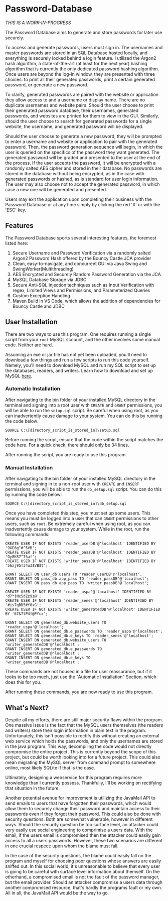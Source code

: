 # Password-Database
*THIS IS A WORK-IN-PROGRESS*

The Password Database aims to generate and store passwords for later use securely.

To access and generate passwords, users must sign in. The usernames and master passwords are stored in an SQL Database hosted locally, and everything is securely locked behind a login feature. I utilized the Argon2 hash algorithm, a state-of-the-art (at least for the next year) hashing algorithm that is currently the only dedicated password hashing algorithm. Once users are beyond the log-in window, they are presented with three choices: to print all their generated passwords, print a certain generated password, or generate a new password.

To clarify, generated passwords are paired with the website or application they allow access to and a username or display name. There are no duplicate usernames and website pairs. Should the user choose to print their generated password database, their usernames, generated passwords, and websites are printed for them to view in the GUI. Similarly, should the user choose to search for generated passwords for a single website, the username, and generated password will be displayed.

Should the user choose to generate a new password, they will be prompted to enter a username and website or application to pair with the generated password. Then, the password generation sequence will begin, in which the user is queried on the specifics of the password they want generated. The generated password will be graded and presented to the user at the end of the process. If the user accepts the password, it will be encrypted with a randomly salted AES cipher and stored in their database. No passwords are stored in the database without being encrypted, as in the case with generated passwords or hashed, as is standard for user login information. The user may also choose not to accept the generated password, in which case a new one will be generated and presented.

Users may exit the application upon completing their business with the Password Database or at any time simply by clicking the red 'X' or with the 'ESC' key.

## Features
The Password Database sports several interesting features, the foremost listed here:
1. Secure Username and Password Verification via a randomly salted Argon2 Password Hash offered by the Bouncy Castle JCA provider
2. Clean, easy-to-navigate, and concurrent GUI via Java Swing and SwingWorker(Multithreading)
3. AES Encrypted and Securely Random Password Generation via the JCA
4. MySQL Database Storage via JDBC
5. Secure Anti-SQL Injection techniques such as Input Verification with regex, Limited Views and Permissions, and Parameterized Queries
6. Custom Exception Handling
7. Maven Build in VS Code, which allows the addition of dependencies for Bouncy Castle and JDBC

## User Installation
There are two ways to use this program. One requires running a single script from your ```root``` MySQL sccount, and the other involves some manual code. Neither are hard.

Assuming an exe or jar file has not yet been uploaded, you'll need to download a few things and run a few scripts to run this code yourself. Namely, you'll need to download MySQL and run my SQL script to set up the databases, readers, and writers. Learn how to download and set up MySQL [here](https://www3.ntu.edu.sg/home/ehchua/programming/sql/MySQL_HowTo.html#intro).

### Automatic Installation
After navigating to the bin folder of your installed MySQL directory in the terminal and signing into a root user with ```CREATE``` and ```GRANT``` permissions, you will be able to run the ```setup.sql``` script. Be careful when using root, as you can inadvertently cause damage to your system. You can do this by running the code below:

```
SOURCE C:\[directory_script_is_stored_in]\setup.sql
```
Before running the script, ensure that the code within the script matches the code here. For a quick check, there should only be 34 lines.

After running the script, you are ready to use this program.

### Manual Installation
After navigating to the bin folder of your installed MySQL directory in the terminal and signing in to a non-root user with ```CREATE``` and ```INSERT``` permissions, you will be able to run the ```db_setup.sql``` script. You can do this by running the code below:

```
SOURCE C:\[directory_script_is_stored_in]\db_setup.sql
```

Once you have completed this step, you must set up some users. This means you must be logged into a user that can ```GRANT``` permissions to other users, such as ```root```. Be extremely careful when using root, as you can inadvertently cause damage to your system. While in the root, run the following commands:

```
CREATE USER IF NOT EXISTS 'reader_userDB'@'localhost' IDENTIFIED BY '9XE6g^#^5VB';
CREATE USER IF NOT EXISTS 'reader_passDB'@'localhost' IDENTIFIED BY 'Gy8KS7^7%a!';
CREATE USER IF NOT EXISTS 'writer_passDB'@'localhost' IDENTIFIED BY '56zj95!34u3$VB$t';

GRANT SELECT ON user_db.users TO 'reader_userDB'@'localhost';
GRANT SELECT ON pass_db.app_pass TO 'reader_passDB'@'localhost';
GRANT INSERT ON pass_db.app_pass TO 'writer_passDB'@'localhost';

CREATE USER IF NOT EXISTS 'reader_uspa'@'localhost' IDENTIFIED BY 'd7*jNc5dZz9z@';
CREATE USER IF NOT EXISTS 'reader_senes'@'localhost' IDENTIFIED BY '#js7qBD5#Y8xG';
CREATE USER IF NOT EXISTS 'writer_generatedDB'@'localhost' IDENTIFIED BY '67&7tP4f@PYcx';

GRANT SELECT ON generated_db.website_users TO 'reader_uspa'@'localhost';
GRANT SELECT ON generated_db.e_passwords TO 'reader_uspa'@'localhost';
GRANT SELECT ON generated_db.e_keys TO 'reader_senes'@'localhost';
GRANT INSERT ON generated_db.website_users TO 'writer_generatedDB'@'localhost';
GRANT INSERT ON generated_db.e_passwords TO 'writer_generatedDB'@'localhost';
GRANT INSERT ON generated_db.e_keys TO 'writer_generatedDB'@'localhost';
```
These commands are not housed in a file for user reassurance, but if it looks to be too much, just use the "Automatic Installation" Section, which does this for you.

After running these commands, you are now ready to use this program.

## What's Next?
Despite all my efforts, there are still major security flaws within the program. One massive issue is the fact that the MySQL users themselves (the readers and writers) store their login information in plain text in the program. Unfortunately, this isn't possible to rectify this without creating an external web service which holds the passwords, and only the usernames are stored in the java program. This way, decompiling the code would not directly compromise the entire project. This is currently beyond the scope of this project, but could be worth looking into for a future project. This could also mean migrating the MySQL server from command prompt to somewhere online, most likely SQLite if that is the case.

Ultimately, designing a webservice for this program requires more knowledge than I currently possess. Thankfully, I'll be working on rectifying that situation in the future.

Another potential avenue for improvement is utilizing the JavaMail API to send emails to users that have forgotten their passwords, which would allow them to securely change their password and maintain access to their passwords even if they forgot their password. This could also be done with security questions. Both are somewhat vulnerable, however in different ways. Should the security question be too surface level, an attacker could very easily use social engineering to comprimise a users data. With the email, if the users email is compromised then the attacker could easily gain access to all a users passwords. However, these two scenarios are different in one crucial respect: upon whom the blame must fall.

In the case of the security questions, the blame could easily fall on the program and myself for choosing poor questions whose answers are easily sniffed out. In this social world, it's unreasonable to believe that every user is going to be careful with surface level information about themself. On the otherhand, a compromised email is not the fault of the password manager, but the email provider. Should an attacker compromise a users data through another compromised resource, that's hardly the programs fault or my own. All in all, the JavaMail API would be the way to go.
